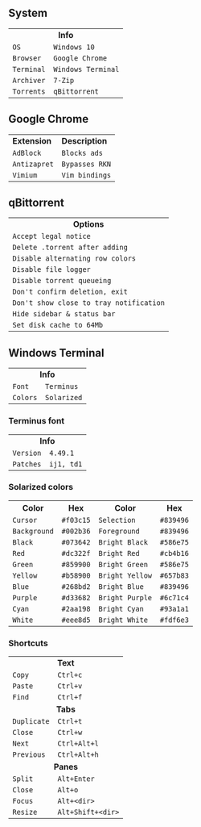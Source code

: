<h2>System</h2>

<table>
  <tr>
    <td align="center" colspan="2"><b>Info</b></td>
  </tr>
  <tr></tr>
  <tr>
    <td><code>OS</code></td>
    <td><code>Windows 10</code></td>
  </tr>
  <tr></tr>
  <tr>
    <td><code>Browser</code></td>
    <td><code>Google Chrome</code></td>
  </tr>
  <tr></tr>
  <tr>
    <td><code>Terminal</code></td>
    <td><code>Windows Terminal</code></td>
  </tr>
  <tr></tr>
  <tr>
    <td><code>Archiver</code></td>
    <td><code>7-Zip</code></td>
  </tr>
  <tr></tr>
  <tr>
    <td><code>Torrents</code></td>
    <td><code>qBittorrent</code></td>
  </tr>
</table>

<h2>Google Chrome</h2>

<table>
  <tr>
    <td><b>Extension</b></td>
    <td><b>Description</b></td>
  </tr>
  <tr></tr>
  <tr>
    <td><code>AdBlock</code></td>
    <td><code>Blocks ads</code></td>
  </tr>
  <tr></tr>
  <tr>
    <td><code>Antizapret</code></td>
    <td><code>Bypasses RKN</code></td>
  </tr>
  <tr></tr>
  <tr>
    <td><code>Vimium</code></td>
    <td><code>Vim bindings</code></td>
  </tr>
</table>

<h2>qBittorrent</h2>

<table>
  <tr>
    <td align="center" colspan="2"><b>Options</b></td>
  </tr>
  <tr></tr>
  <tr>
    <td><code>Accept legal notice</code></td>
  </tr>
  <tr></tr>
  <tr>
    <td><code>Delete .torrent after adding</code></td>
  </tr>
  <tr></tr>
  <tr>
    <td><code>Disable alternating row colors</code></td>
  </tr>
  <tr></tr>
  <tr>
    <td><code>Disable file logger</code></td>
  </tr>
  <tr></tr>
  <tr>
    <td><code>Disable torrent queueing</code></td>
  </tr>
  <tr></tr>
  <tr>
    <td><code>Don't confirm deletion, exit</code></td>
  </tr>
  <tr></tr>
  <tr>
    <td><code>Don't show close to tray notification</code></td>
  </tr>
  <tr></tr>
  <tr>
    <td><code>Hide sidebar & status bar</code></td>
  </tr>
  <tr></tr>
  <tr>
    <td><code>Set disk cache to 64Mb</code></td>
  </tr>
</table>

<h2>Windows Terminal</h2>

<table>
  <tr>
    <td align="center" colspan="2"><b>Info</b></td>
  </tr>
  <tr></tr>
  <tr>
    <td><code>Font</code></td>
    <td><code>Terminus</code></td>
  </tr>
  <tr></tr>
  <tr>
    <td><code>Colors</code></td>
    <td><code>Solarized</code></td>
  </tr>
</table>

<h3>Terminus font</h3>

<table>
  <tr>
    <td align="center" colspan="2"><b>Info</b></td>
  </tr>
  <tr></tr>
  <tr>
    <td><code>Version</code></td>
    <td><code>4.49.1</code></td>
  </tr>
  <tr></tr>
  <tr>
    <td><code>Patches</code></td>
    <td><code>ij1, td1</code></td>
  </tr>
</table>

<h3>Solarized colors</h3>

<table>
  <tr>
    <th>Color</th>
    <th>Hex</th>
    <th>Color</th>
    <th>Hex</th>
  </tr>
  <tr></tr>
  <tr>
    <td><code>Cursor</code></td>
    <td><code>#f03c15</code></td>
    <td><code>Selection</code></td>
    <td><code>#839496</code></td>
  </tr>
  <tr></tr>
  <tr>
    <td><code>Background</code></td>
    <td><code>#002b36</code></td>
    <td><code>Foreground</code></td>
    <td><code>#839496</code></td>
  </tr>
  <tr></tr>
  <tr>
    <td><code>Black</code></td>
    <td><code>#073642</code></td>
    <td><code>Bright Black</td>
    <td><code>#586e75</td>
  </tr>
  <tr></tr>
  <tr>
    <td><code>Red</code></td>
    <td><code>#dc322f</code></td>
    <td><code>Bright Red</td>
    <td><code>#cb4b16</td>
  </tr>
  <tr></tr>
  <tr>
    <td><code>Green</code></td>
    <td><code>#859900</code></td>
    <td><code>Bright Green</code></td>
    <td><code>#586e75</code></td>
  </tr>
  <tr></tr>
  <tr>
    <td><code>Yellow</code></td>
    <td><code>#b58900</code></td>
    <td><code>Bright Yellow</code></td>
    <td><code>#657b83</code></td>
  </tr>
  <tr></tr>
  <tr>
    <td><code>Blue</code></td>
    <td><code>#268bd2</code></td>
    <td><code>Bright Blue</code></td>
    <td><code>#839496</code></td>
  </tr>
  <tr></tr>
  <tr>
    <td><code>Purple</code></td>
    <td><code>#d33682</code></td>
    <td><code>Bright Purple</code></td>
    <td><code>#6c71c4</code></td>
  </tr>
  <tr></tr>
  <tr>
    <td><code>Cyan</code></td>
    <td><code>#2aa198</code></td>
    <td><code>Bright Cyan</code></td>
    <td><code>#93a1a1</code></td>
  </tr>
  <tr></tr>
  <tr>
    <td><code>White</code></td>
    <td><code>#eee8d5</code></td>
    <td><code>Bright White</code></td>
    <td><code>#fdf6e3</code></td>
  </tr>
</table>

<h3>Shortcuts</h3>

<table>
  <tr>
    <td align="center" colspan="2"><b>Text</b></td>
  </tr>
  <tr></tr>
  <tr>
    <td><code>Copy</code></td>
    <td><code>Ctrl+c</code></td>
  </tr>
  <tr></tr>
  <tr>
    <td><code>Paste</code></td>
    <td><code>Ctrl+v</code></td>
  </tr>
  <tr></tr>
  <tr>
    <td><code>Find</code></td>
    <td><code>Ctrl+f</code></td>
  </tr>
  <tr></tr>
  <tr>
    <td align="center" colspan="2"><b>Tabs</b></td>
  </tr>
  <tr></tr>
  <tr>
    <td><code>Duplicate</code></td>
    <td><code>Ctrl+t</code></td>
  </tr>
  <tr></tr>
  <tr>
    <td><code>Close</code></td>
    <td><code>Ctrl+w</code></td>
  </tr>
  <tr></tr>
  <tr>
    <td><code>Next</code></td>
    <td><code>Ctrl+Alt+l</code></td>
  </tr>
  <tr></tr>
  <tr>
    <td><code>Previous</code></td>
    <td><code>Ctrl+Alt+h</code></td>
  </tr>
  <tr></tr>
  <tr>
    <td align="center" colspan="2"><b>Panes</b></td>
  </tr>
  <tr></tr>
  <tr>
    <td><code>Split</code></td>
    <td><code>Alt+Enter</code></td>
  </tr>
  <tr></tr>
  <tr>
    <td><code>Close</code></td>
    <td><code>Alt+o</code></td>
  </tr>
  <tr></tr>
  <tr>
    <td><code>Focus</code></td>
    <td><code>Alt+&lt;dir&gt;</code></td>
  </tr>
  <tr></tr>
  <tr>
    <td><code>Resize</code></td>
    <td><code>Alt+Shift+&lt;dir&gt;</code></td>
  </tr>
</table>
